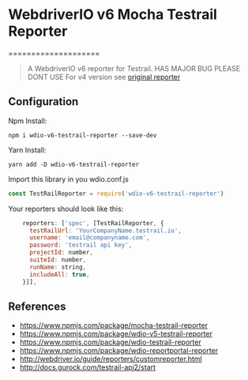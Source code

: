 # WebdriverIO v6 Mocha Testrail Reporter

====================
> A WebdriverIO v6 reporter for Testrail. HAS MAJOR BUG PLEASE DONT USE
> For v4 version see [original reporter](https://github.com/oxynade/wdio-testrail-reporter)

## Configuration

Npm Install:

`
npm i wdio-v6-testrail-reporter --save-dev
`

Yarn Install:

`
yarn add -D wdio-v6-testrail-reporter
`

Import this library in you wdio.conf.js

```js
const TestRailReporter = require('wdio-v6-testrail-reporter')
```

Your reporters should look like this:

```js
    reporters: ['spec', [TestRailReporter, {
      testRailUrl: 'YourCompanyName.testrail.io',
      username: 'email@companyname.com',
      password: 'testrail api key',
      projectId: number,
      suiteId: number,
      runName: string,
      includeAll: true,
    }]],
```

## References

- https://www.npmjs.com/package/mocha-testrail-reporter
- https://www.npmjs.com/package/wdio-v5-testrail-reporter
- https://www.npmjs.com/package/wdio-testrail-reporter
- https://www.npmjs.com/package/wdio-reportportal-reporter
- http://webdriver.io/guide/reporters/customreporter.html
- http://docs.gurock.com/testrail-api2/start
